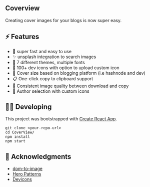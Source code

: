 ## Coverview
Creating cover images for your blogs is now super easy.

## ⚡ Features
- 🚀 super fast and easy to use
- ✨ unsplash integration to search images
- 🌈 7 different themes, multiple fonts
- 🌠 100+ dev icons with option to upload custom icon
- 💾 Cover size based on blogging platform (i.e hashnode and dev)
- 📋 One-click copy to clipboard support
- 🔄 Consistent image quality between download and copy
- 👥 Author selection with custom icons

## 👩‍💻 Developing
This project was bootstrapped with [Create React App](https://github.com/facebook/create-react-app).

```shell
git clone <your-repo-url>
cd CoverView/
npm install
npm start
```

## 🙏 Acknowledgments
- [dom-to-image](https://github.com/tsayen/dom-to-image)
- [Hero Patterns](https://www.heropatterns.com/)
- [Devicons](https://github.com/devicons/devicon)
